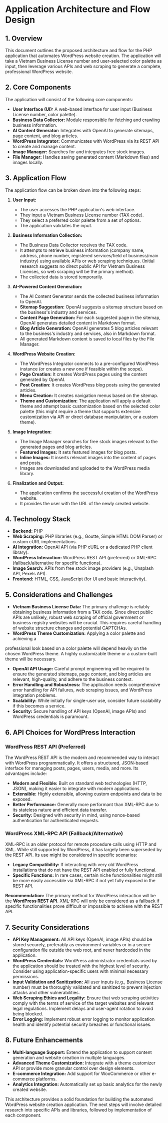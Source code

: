 # Application Architecture and Flow Design

## 1. Overview
This document outlines the proposed architecture and flow for the PHP application that automates WordPress website creation. The application will take a Vietnam Business License number and user-selected color palette as input, then leverage various APIs and web scraping to generate a complete, professional WordPress website.

## 2. Core Components

The application will consist of the following core components:

*   **User Interface (UI):** A web-based interface for user input (Business License number, color palette).
*   **Business Data Collector:** Module responsible for fetching and crawling business information.
*   **AI Content Generator:** Integrates with OpenAI to generate sitemaps, page content, and blog articles.
*   **WordPress Integrator:** Communicates with WordPress via its REST API to create and manage content.
*   **Image Manager:** Searches for and integrates free stock images.
*   **File Manager:** Handles saving generated content (Markdown files) and images locally.

## 3. Application Flow

The application flow can be broken down into the following steps:

1.  **User Input:**
    *   The user accesses the PHP application's web interface.
    *   They input a Vietnam Business License number (TAX code).
    *   They select a preferred color palette from a set of options.
    *   The application validates the input.

2.  **Business Information Collection:**
    *   The Business Data Collector receives the TAX code.
    *   It attempts to retrieve business information (company name, address, phone number, registered services/field of business/main industry) using available APIs or web scraping techniques. (Initial research suggests no direct public API for Vietnam Business Licenses, so web scraping will be the primary method).
    *   The collected data is stored temporarily.

3.  **AI-Powered Content Generation:**
    *   The AI Content Generator sends the collected business information to OpenAI.
    *   **Sitemap Suggestion:** OpenAI suggests a sitemap structure based on the business's industry and services.
    *   **Content Page Generation:** For each suggested page in the sitemap, OpenAI generates detailed content in Markdown format.
    *   **Blog Article Generation:** OpenAI generates 5 blog articles relevant to the business's industry and services, also in Markdown format.
    *   All generated Markdown content is saved to local files by the File Manager.

4.  **WordPress Website Creation:**
    *   The WordPress Integrator connects to a pre-configured WordPress instance (or creates a new one if feasible within the scope).
    *   **Page Creation:** It creates WordPress pages using the content generated by OpenAI.
    *   **Post Creation:** It creates WordPress blog posts using the generated articles.
    *   **Menu Creation:** It creates navigation menus based on the sitemap.
    *   **Theme and Customization:** The application will apply a default theme and attempt basic customization based on the selected color palette (this might require a theme that supports extensive customization via API or direct database manipulation, or a custom theme).

5.  **Image Integration:**
    *   The Image Manager searches for free stock images relevant to the generated pages and blog articles.
    *   **Featured Images:** It sets featured images for blog posts.
    *   **Inline Images:** It inserts relevant images into the content of pages and posts.
    *   Images are downloaded and uploaded to the WordPress media library.

6.  **Finalization and Output:**
    *   The application confirms the successful creation of the WordPress website.
    *   It provides the user with the URL of the newly created website.

## 4. Technology Stack

*   **Backend:** PHP
*   **Web Scraping:** PHP libraries (e.g., Goutte, Simple HTML DOM Parser) or custom cURL implementations.
*   **AI Integration:** OpenAI API (via PHP cURL or a dedicated PHP client library).
*   **WordPress Interaction:** WordPress REST API (preferred) or XML-RPC (fallback/alternative for specific functions).
*   **Image Search:** APIs from free stock image providers (e.g., Unsplash API, Pexels API).
*   **Frontend:** HTML, CSS, JavaScript (for UI and basic interactivity).

## 5. Considerations and Challenges

*   **Vietnam Business License Data:** The primary challenge is reliably obtaining business information from a TAX code. Since direct public APIs are unlikely, robust web scraping of official government or business registry websites will be crucial. This requires careful handling of website structure changes and potential CAPTCHAs.
*   **WordPress Theme Customization:** Applying a color palette and achieving a 


professional look based on a color palette will depend heavily on the chosen WordPress theme. A highly customizable theme or a custom-built theme will be necessary.
*   **OpenAI API Usage:** Careful prompt engineering will be required to ensure the generated sitemaps, page content, and blog articles are relevant, high-quality, and adhere to the business context.
*   **Error Handling and Robustness:** The application needs comprehensive error handling for API failures, web scraping issues, and WordPress integration problems.
*   **Scalability:** While initially for single-user use, consider future scalability if this becomes a service.
*   **Security:** Secure handling of API keys (OpenAI, image APIs) and WordPress credentials is paramount.

## 6. API Choices for WordPress Interaction

### WordPress REST API (Preferred)

The WordPress REST API is the modern and recommended way to interact with WordPress programmatically. It offers a structured, JSON-based interface for managing posts, pages, users, media, and more. Its advantages include:

*   **Modern and Flexible:** Built on standard web technologies (HTTP, JSON), making it easier to integrate with modern applications.
*   **Extensible:** Highly extensible, allowing custom endpoints and data to be exposed.
*   **Better Performance:** Generally more performant than XML-RPC due to its stateless nature and efficient data transfer.
*   **Security:** Designed with security in mind, using nonce-based authentication for authenticated requests.

### WordPress XML-RPC API (Fallback/Alternative)

XML-RPC is an older protocol for remote procedure calls using HTTP and XML. While still supported by WordPress, it has largely been superseded by the REST API. Its use might be considered in specific scenarios:

*   **Legacy Compatibility:** If interacting with very old WordPress installations that do not have the REST API enabled or fully functional.
*   **Specific Functions:** In rare cases, certain niche functionalities might still be more easily accessible via XML-RPC if not yet fully exposed in the REST API.

**Recommendation:** The primary method for WordPress interaction will be the **WordPress REST API**. XML-RPC will only be considered as a fallback if specific functionalities prove difficult or impossible to achieve with the REST API.

## 7. Security Considerations

*   **API Key Management:** All API keys (OpenAI, image APIs) should be stored securely, preferably as environment variables or in a secure configuration file outside the web root, and never hardcoded in the application.
*   **WordPress Credentials:** WordPress administrator credentials used by the application should be treated with the highest level of security. Consider using application-specific users with minimal necessary permissions.
*   **Input Validation and Sanitization:** All user inputs (e.g., Business License number) must be thoroughly validated and sanitized to prevent injection attacks and other vulnerabilities.
*   **Web Scraping Ethics and Legality:** Ensure that web scraping activities comply with the terms of service of the target websites and relevant legal regulations. Implement delays and user-agent rotation to avoid being blocked.
*   **Error Logging:** Implement robust error logging to monitor application health and identify potential security breaches or functional issues.

## 8. Future Enhancements

*   **Multi-language Support:** Extend the application to support content generation and website creation in multiple languages.
*   **Advanced Theme Customization:** Integrate with a theme customizer API or provide more granular control over design elements.
*   **E-commerce Integration:** Add support for WooCommerce or other e-commerce platforms.
*   **Analytics Integration:** Automatically set up basic analytics for the newly created website.

This architecture provides a solid foundation for building the automated WordPress website creation application. The next steps will involve detailed research into specific APIs and libraries, followed by implementation of each component.

